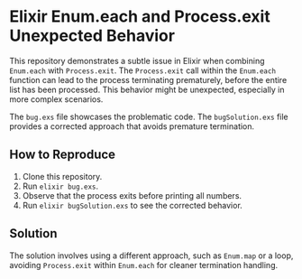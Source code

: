 # Elixir Enum.each and Process.exit Unexpected Behavior

This repository demonstrates a subtle issue in Elixir when combining `Enum.each` with `Process.exit`.  The `Process.exit` call within the `Enum.each` function can lead to the process terminating prematurely, before the entire list has been processed. This behavior might be unexpected, especially in more complex scenarios.

The `bug.exs` file showcases the problematic code. The `bugSolution.exs` file provides a corrected approach that avoids premature termination.

## How to Reproduce

1. Clone this repository.
2. Run `elixir bug.exs`.
3. Observe that the process exits before printing all numbers.
4. Run `elixir bugSolution.exs` to see the corrected behavior.

## Solution

The solution involves using a different approach, such as `Enum.map` or a loop, avoiding `Process.exit` within `Enum.each` for cleaner termination handling.